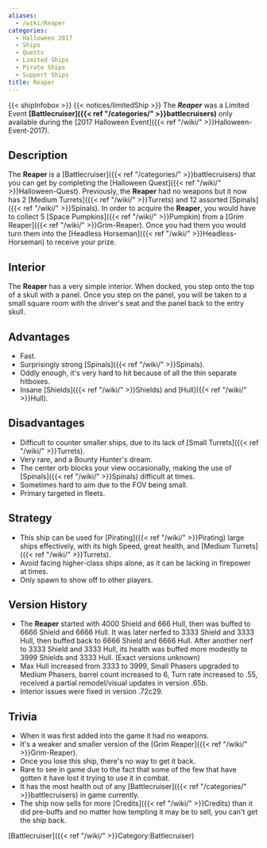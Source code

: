 ```yaml
---
aliases:
  - /wiki/Reaper
categories:
  - Halloween 2017
  - Ships
  - Quests
  - Limited Ships
  - Pirate Ships
  - Support Ships
title: Reaper
---
```


{{< shipInfobox >}} {{< notices/limitedShip >}} The **_Reaper_** was a Limited Event **[Battlecruiser]({{< ref "/categories/" >}}battlecruisers)** only available during the [2017 Halloween Event]({{< ref "/wiki/" >}}Halloween-Event-2017).

## Description

The **Reaper** is a [Battlecruiser]({{< ref "/categories/" >}}battlecruisers) that you can get by completing the [Halloween Quest]({{< ref "/wiki/" >}}Halloween-Quest). Previously, the **Reaper** had no weapons but it now has 2 [Medium Turrets]({{< ref "/wiki/" >}}Turrets) and 12 assorted [Spinals]({{< ref "/wiki/" >}}Spinals). In order to acquire the **Reaper**, you would have to collect 5 [Space Pumpkins]({{< ref "/wiki/" >}}Pumpkin) from a [Grim Reaper]({{< ref "/wiki/" >}}Grim-Reaper). Once you had them you would turn them into the [Headless Horseman]({{< ref "/wiki/" >}}Headless-Horseman) to receive your prize.

## Interior

The **Reaper** has a very simple interior. When docked, you step onto the top of a skull with a panel. Once you step on the panel, you will be taken to a small square room with the driver's seat and the panel back to the entry skull.

## Advantages

- Fast.
- Surprisingly strong [Spinals]({{< ref "/wiki/" >}}Spinals).
- Oddly enough, it's very hard to hit because of all the thin separate hitboxes.
- Insane [Shields]({{< ref "/wiki/" >}}Shields) and [Hull]({{< ref "/wiki/" >}}Hull).

## Disadvantages

- Difficult to counter smaller ships, due to its lack of [Small Turrets]({{< ref "/wiki/" >}}Turrets).
- Very rare, and a Bounty Hunter's dream.
- The center orb blocks your view occasionally, making the use of [Spinals]({{< ref "/wiki/" >}}Spinals) difficult at times.
- Sometimes hard to aim due to the FOV being small.
- Primary targeted in fleets.

## Strategy

- This ship can be used for [Pirating]({{< ref "/wiki/" >}}Pirating) large ships effectively, with its high Speed, great health, and [Medium Turrets]({{< ref "/wiki/" >}}Turrets).
- Avoid facing higher-class ships alone, as it can be lacking in firepower at times.
- Only spawn to show off to other players.

## Version History

- The **Reaper** started with 4000 Shield and 666 Hull, then was buffed to 6666 Shield and 6666 Hull. It was later nerfed to 3333 Shield and 3333 Hull, then buffed back to 6666 Shield and 6666 Hull. After another nerf to 3333 Shield and 3333 Hull, its health was buffed more modestly to 3999 Shields and 3333 Hull. (Exact versions unknown)
- Max Hull increased from 3333 to 3999, Small Phasers upgraded to Medium Phasers, barrel count increased to 6, Turn rate increased to .55, received a partial remodel/visual updates in version .65b.
- Interior issues were fixed in version .72c29.

## Trivia

- When it was first added into the game it had no weapons.
- It's a weaker and smaller version of the [Grim Reaper]({{< ref "/wiki/" >}}Grim-Reaper).
- Once you lose this ship, there's no way to get it back.
- Rare to see in game due to the fact that some of the few that have gotten it have lost it trying to use it in combat.
- It has the most health out of any [Battlecruiser]({{< ref "/categories/" >}}battlecruisers) in game currently.
- The ship now sells for more [Credits]({{< ref "/wiki/" >}}Credits) than it did pre-buffs and no matter how tempting it may be to sell, you can't get the ship back.

[Battlecruiser]({{< ref "/wiki/" >}}Category:Battlecruiser)
